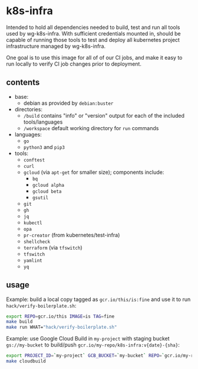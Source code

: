 # k8s-infra

Intended to hold all dependencies needed to build, test and run all tools used by wg-k8s-infra. With sufficient credentials mounted in, should be capable of running those tools to test and deploy all kubernetes project infrastructure managed by wg-k8s-infra.

One goal is to use this image for all of of our CI jobs, and make it easy to run locally to verify CI job changes prior to deployment.

## contents

- base:
  - debian as provided by `debian:buster`
- directories:
  - `/build` contains "info" or "version" output for each of the included tools/languages
  - `/workspace` default working directory for `run` commands
- languages:
  - `go`
  - `python3` and `pip3`
- tools:
  - `conftest`
  - `curl`
  - `gcloud` (via `apt-get` for smaller size); components include:
    - `bq`
    - `gcloud alpha`
    - `gcloud beta`
    - `gsutil`
  - `git`
  - `gh`
  - `jq`
  - `kubectl`
  - `opa`
  - `pr-creator` (from kubernetes/test-infra)
  - `shellcheck`
  - `terraform` (via `tfswitch`)
  - `tfswitch`
  - `yamlint`
  - `yq`

## usage

Example: build a local copy tagged as `gcr.io/this/is:fine` and use it to run `hack/verify-boilerplate.sh`:

```sh
export REPO=gcr.io/this IMAGE=is TAG=fine
make build
make run WHAT="hack/verify-boilerplate.sh"
```

Example: use Google Cloud Build in `my-project` with staging bucket `gs://my-bucket` to build/push `gcr.io/my-repo/k8s-infra:v{date}-{sha}`:

```sh
export PROJECT_ID=`my-project` GCB_BUCKET=`my-bucket` REPO=`gcr.io/my-repo`
make cloudbuild
```
